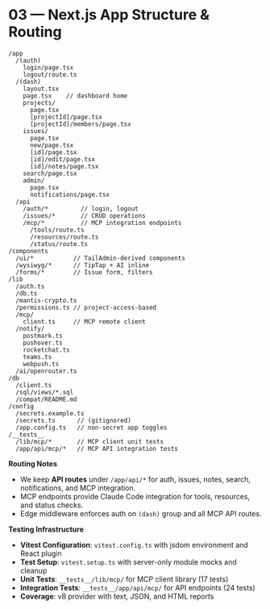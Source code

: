 # 03 — Next.js App Structure & Routing

```
/app
  /(auth)
    login/page.tsx
    logout/route.ts
  /(dash)
    layout.tsx
    page.tsx    // dashboard home
    projects/
      page.tsx
      [projectId]/page.tsx
      [projectId]/members/page.tsx
    issues/
      page.tsx
      new/page.tsx
      [id]/page.tsx
      [id]/edit/page.tsx
      [id]/notes/page.tsx
    search/page.tsx
    admin/
      page.tsx
      notifications/page.tsx
  /api
    /auth/*         // login, logout
    /issues/*       // CRUD operations
    /mcp/*          // MCP integration endpoints
      /tools/route.ts
      /resources/route.ts
      /status/route.ts
/components
  /ui/*           // TailAdmin-derived components
  /wysiwyg/*      // TipTap + AI inline
  /forms/*        // Issue form, filters
/lib
  /auth.ts
  /db.ts
  /mantis-crypto.ts
  /permissions.ts // project-access-based
  /mcp/
    client.ts     // MCP remote client
  /notify/
    postmark.ts
    pushover.ts
    rocketchat.ts
    teams.ts
    webpush.ts
  /ai/openrouter.ts
/db
  /client.ts
  /sql/views/*.sql
  /compat/README.md
/config
  /secrets.example.ts
  /secrets.ts      // (gitignored)
  /app.config.ts   // non-secret app toggles
/__tests__
  /lib/mcp/*       // MCP client unit tests
  /app/api/mcp/*   // MCP API integration tests
```

**Routing Notes**
- We keep **API routes** under `/app/api/*` for auth, issues, notes, search, notifications, and MCP integration.
- MCP endpoints provide Claude Code integration for tools, resources, and status checks.
- Edge middleware enforces auth on `(dash)` group and all MCP API routes.

**Testing Infrastructure**
- **Vitest Configuration**: `vitest.config.ts` with jsdom environment and React plugin
- **Test Setup**: `vitest.setup.ts` with server-only module mocks and cleanup
- **Unit Tests**: `__tests__/lib/mcp/` for MCP client library (17 tests)
- **Integration Tests**: `__tests__/app/api/mcp/` for API endpoints (24 tests)
- **Coverage**: v8 provider with text, JSON, and HTML reports
